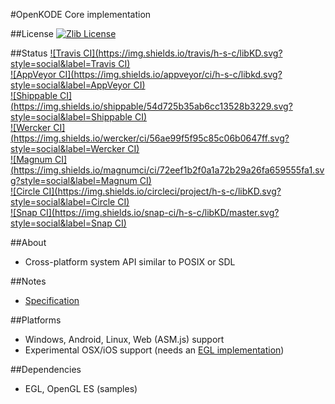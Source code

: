 #OpenKODE Core implementation

##License
[![Zlib License](http://img.shields.io/:license-zlib-blue.svg)](http://opensource.org/licenses/Zlib)

##Status
[![Travis CI](https://img.shields.io/travis/h-s-c/libKD.svg?style=social&label=Travis CI)](https://travis-ci.org/h-s-c/libKD)  
[![AppVeyor CI](https://img.shields.io/appveyor/ci/h-s-c/libkd.svg?style=social&label=AppVeyor CI)](https://ci.appveyor.com/project/h-s-c/libkd)  
[![Shippable CI](https://img.shields.io/shippable/54d725b35ab6cc13528b3229.svg?style=social&label=Shippable CI)](https://app.shippable.com/projects/54d725b35ab6cc13528b3229)  
[![Wercker CI](https://img.shields.io/wercker/ci/56ae99f5f95c85c06b0647ff.svg?style=social&label=Wercker CI)](https://app.wercker.com/project/bykey/a66602fbf8c8e1c3b187ed6924b545ee)  
[![Magnum CI](https://img.shields.io/magnumci/ci/72eef1b2f0a1a72b29a26fa659555fa1.svg?style=social&label=Magnum CI)](https://magnum-ci.com/public/542638d0bab22cb5830b/builds)  
[![Circle CI](https://img.shields.io/circleci/project/h-s-c/libKD.svg?style=social&label=Circle CI)](https://circleci.com/gh/h-s-c/libKD)  
[![Snap CI](https://img.shields.io/snap-ci/h-s-c/libKD/master.svg?style=social&label=Snap CI)](https://snap-ci.com/h-s-c/libKD/branch/master)  

##About
-   Cross-platform system API similar to POSIX or SDL

##Notes
-   [Specification](https://www.khronos.org/registry/kode/)

##Platforms
-   Windows, Android, Linux, Web (ASM.js) support
-   Experimental OSX/iOS support (needs an [EGL implementation](https://github.com/davidandreoletti/libegl/))

##Dependencies
-   EGL, OpenGL ES (samples)

